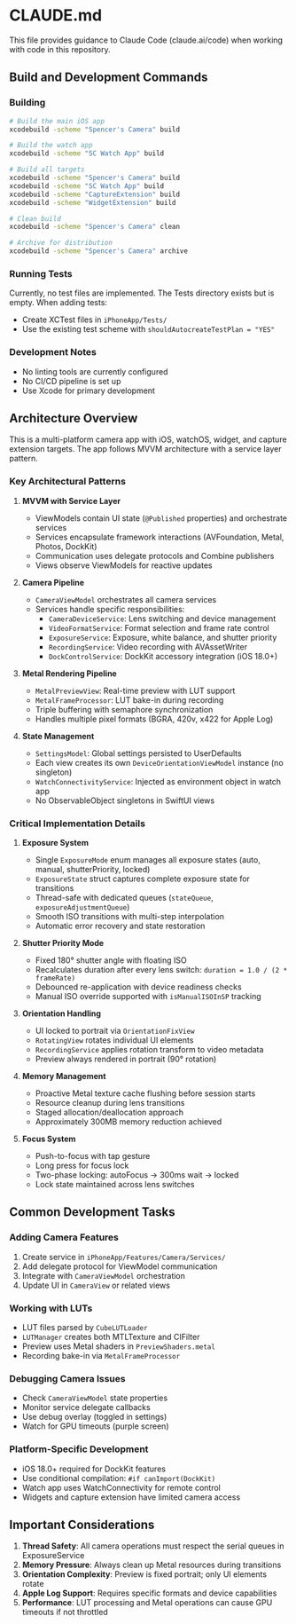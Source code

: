 # CLAUDE.md

This file provides guidance to Claude Code (claude.ai/code) when working with code in this repository.

## Build and Development Commands

### Building
```bash
# Build the main iOS app
xcodebuild -scheme "Spencer's Camera" build

# Build the watch app
xcodebuild -scheme "SC Watch App" build

# Build all targets
xcodebuild -scheme "Spencer's Camera" build
xcodebuild -scheme "SC Watch App" build
xcodebuild -scheme "CaptureExtension" build
xcodebuild -scheme "WidgetExtension" build

# Clean build
xcodebuild -scheme "Spencer's Camera" clean

# Archive for distribution
xcodebuild -scheme "Spencer's Camera" archive
```

### Running Tests
Currently, no test files are implemented. The Tests directory exists but is empty. When adding tests:
- Create XCTest files in `iPhoneApp/Tests/`
- Use the existing test scheme with `shouldAutocreateTestPlan = "YES"`

### Development Notes
- No linting tools are currently configured
- No CI/CD pipeline is set up
- Use Xcode for primary development

## Architecture Overview

This is a multi-platform camera app with iOS, watchOS, widget, and capture extension targets. The app follows MVVM architecture with a service layer pattern.

### Key Architectural Patterns

1. **MVVM with Service Layer**
   - ViewModels contain UI state (`@Published` properties) and orchestrate services
   - Services encapsulate framework interactions (AVFoundation, Metal, Photos, DockKit)
   - Communication uses delegate protocols and Combine publishers
   - Views observe ViewModels for reactive updates

2. **Camera Pipeline**
   - `CameraViewModel` orchestrates all camera services
   - Services handle specific responsibilities:
     - `CameraDeviceService`: Lens switching and device management
     - `VideoFormatService`: Format selection and frame rate control
     - `ExposureService`: Exposure, white balance, and shutter priority
     - `RecordingService`: Video recording with AVAssetWriter
     - `DockControlService`: DockKit accessory integration (iOS 18.0+)

3. **Metal Rendering Pipeline**
   - `MetalPreviewView`: Real-time preview with LUT support
   - `MetalFrameProcessor`: LUT bake-in during recording
   - Triple buffering with semaphore synchronization
   - Handles multiple pixel formats (BGRA, 420v, x422 for Apple Log)

4. **State Management**
   - `SettingsModel`: Global settings persisted to UserDefaults
   - Each view creates its own `DeviceOrientationViewModel` instance (no singleton)
   - `WatchConnectivityService`: Injected as environment object in watch app
   - No ObservableObject singletons in SwiftUI views

### Critical Implementation Details

1. **Exposure System**
   - Single `ExposureMode` enum manages all exposure states (auto, manual, shutterPriority, locked)
   - `ExposureState` struct captures complete exposure state for transitions
   - Thread-safe with dedicated queues (`stateQueue`, `exposureAdjustmentQueue`)
   - Smooth ISO transitions with multi-step interpolation
   - Automatic error recovery and state restoration

2. **Shutter Priority Mode**
   - Fixed 180° shutter angle with floating ISO
   - Recalculates duration after every lens switch: `duration = 1.0 / (2 * frameRate)`
   - Debounced re-application with device readiness checks
   - Manual ISO override supported with `isManualISOInSP` tracking

3. **Orientation Handling**
   - UI locked to portrait via `OrientationFixView`
   - `RotatingView` rotates individual UI elements
   - `RecordingService` applies rotation transform to video metadata
   - Preview always rendered in portrait (90° rotation)

4. **Memory Management**
   - Proactive Metal texture cache flushing before session starts
   - Resource cleanup during lens transitions
   - Staged allocation/deallocation approach
   - Approximately 300MB memory reduction achieved

5. **Focus System**
   - Push-to-focus with tap gesture
   - Long press for focus lock
   - Two-phase locking: autoFocus → 300ms wait → locked
   - Lock state maintained across lens switches

## Common Development Tasks

### Adding Camera Features
1. Create service in `iPhoneApp/Features/Camera/Services/`
2. Add delegate protocol for ViewModel communication
3. Integrate with `CameraViewModel` orchestration
4. Update UI in `CameraView` or related views

### Working with LUTs
- LUT files parsed by `CubeLUTLoader`
- `LUTManager` creates both MTLTexture and CIFilter
- Preview uses Metal shaders in `PreviewShaders.metal`
- Recording bake-in via `MetalFrameProcessor`

### Debugging Camera Issues
- Check `CameraViewModel` state properties
- Monitor service delegate callbacks
- Use debug overlay (toggled in settings)
- Watch for GPU timeouts (purple screen)

### Platform-Specific Development
- iOS 18.0+ required for DockKit features
- Use conditional compilation: `#if canImport(DockKit)`
- Watch app uses WatchConnectivity for remote control
- Widgets and capture extension have limited camera access

## Important Considerations

1. **Thread Safety**: All camera operations must respect the serial queues in ExposureService
2. **Memory Pressure**: Always clean up Metal resources during transitions
3. **Orientation Complexity**: Preview is fixed portrait; only UI elements rotate
4. **Apple Log Support**: Requires specific formats and device capabilities
5. **Performance**: LUT processing and Metal operations can cause GPU timeouts if not throttled